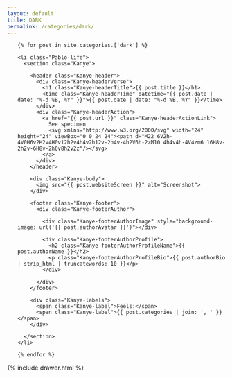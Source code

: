 ```yaml
---
layout: default
title: DARK
permalink: /categories/dark/
---
```


<main class="Main" role="main">

  <ol id="section:posts" class="Pablo">

    {% for post in site.categories.['dark'] %}

    <li class="Pablo-life">
      <section class="Kanye">

        <header class="Kanye-header">
          <div class="Kanye-headerVerse">
            <h1 class="Kanye-headerTitle">{{ post.title }}</h1>
            <time class="Kanye-headerTime" datetime="{{ post.date | date: "%-d %B, %Y" }}">{{ post.date | date: "%-d %B, %Y" }}</time>
          </div>
          <div class="Kanye-headerAction">
            <a href="{{ post.url }}" class="Kanye-headerActionLink">
              See specimen
              <svg xmlns="http://www.w3.org/2000/svg" width="24" height="24" viewBox="0 0 24 24"><path d="M22 6V2h-4V0H6v2H2v4H0v12h2v4h4v2h12v-2h4v-4h2V6h-2zM10 4h4v4h-4V4zm6 16H8v-2h2v-6H8v-2h6v8h2v2z"/></svg>
            </a>
          </div>
        </header>

        <div class="Kanye-body">
          <img src="{{ post.websiteScreen }}" alt="Screenshot">
        </div>

        <footer class="Kanye-footer">
          <div class="Kanye-footerAuthor">

            <div class="Kanye-footerAuthorImage" style="background-image: url('{{ post.authorAvatar }}')"></div>

            <div class="Kanye-footerAuthorProfile">
              <h2 class="Kanye-footerAuthorProfileName">{{ post.authorName }}</h2>
              <p class="Kanye-footerAuthorProfileBio">{{ post.authorBio | strip_html | truncatewords: 10 }}</p>
            </div>

          </div>
        </footer>

        <div class="Kanye-labels">
          <span class="Kanye-label">Feels:</span>
          <span class="Kanye-label">{{ post.categories | join: ', ' }}</span>
        </div>

      </section>
    </li>

    {% endfor %}

  </ol>

  {% include drawer.html %}
</main>